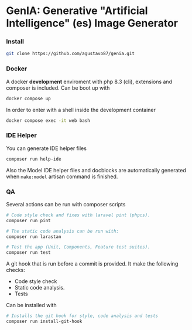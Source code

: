 # GenIA: Generative "Artificial Intelligence" (es) Image Generator

### Install

```sh
git clone https://github.com/agustavo87/genia.git
```

### Docker

A docker **development** enviroment with php 8.3 (cli), extensions and composer is included. Can be boot up with

```sh
docker compose up
```

In order to enter with a shell inside the development container

```sh
docker compose exec -it web bash
```

### IDE Helper

You can generate IDE helper files 

```sh
composer run help-ide
```

Also the Model IDE helper files and docblocks are automatically generated when `make:model` artisan command is finished.

### QA

Several actions can be run with composer scripts

```sh
# Code style check and fixes with laravel pint (phpcs).
composer run pint

# The static code analysis can be run with:
composer run larastan

# Test the app (Unit, Components, Feature test suites).
composer run test
```

A git hook that is run before a commit is provided. It make the following checks:

- Code style check
- Static code analysis.
- Tests

Can be installed with

```sh
# Installs the git hook for style, code analysis and tests
composer run install-git-hook
```